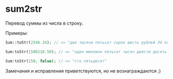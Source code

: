 # sum2str
Перевод суммы из числа в строку.

Примеры:

```php
Sum::toStr(2546.34); // => "две тысячи пятьсот сорок шесть рублей 34 коп."

Sum:toStr(1500210.50); // => "один миллион пятьсот тысяч двести десять рублей 50 коп."

Sum:toStr(150, false); // => "сто пятьдесят"
```

Замечания и исправления приветствуются, но не вознаграждаются ;)
